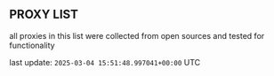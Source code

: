 ## PROXY LIST

all proxies in this list were collected from open sources and tested for functionality

last update: `2025-03-04 15:51:48.997041+00:00` UTC